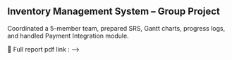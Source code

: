 ## Inventory Management System – Group Project
Coordinated a 5-member team, prepared SRS, Gantt charts, progress logs, and handled Payment Integration module. 

📄 Full report pdf link :
  --> 

